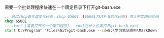 需要一个批处理程序快速在一个固定目录下打开git-bash.exe



```bat
:: 通过chcp命令改变代码页，chcp 65001。(65001为UTF-8的代码页) 防止中文路径乱码
chcp 65001
:: start [需要打开的一个窗口程序] --cd=[在什么位置打开git-bash.exe]
start C:\Program" "Files\Git\git-bash.exe --cd=E:\学习笔记资料\MarkDown

```

